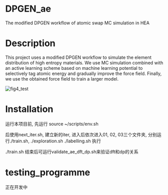 # DPGEN_ae
The modified DPGEN workflow of atomic swap MC simulation in HEA

# Description

This project uses a modified DPGEN workflow to simulate the element distribution of high entropy materials. We use MC simulation combined with an active learning scheme based on machine learning potential to selectively tag atomic energy and gradually improve the force field. Finally, we use the obtained force field to train a larger model.

![fig4_test](https://github.com/cjxxjc729/DPGEN_ae/assets/42018996/22a6beb1-88e3-4dae-8a70-323262206546)


# Installation

运行本项目前, 先运行
source ~/scripts/env.sh

后使用next_iter.sh, 建立新的iter, 进入后依次进入01, 02, 03三个文件夹, 分别运行./train.sh, ./exploration.sh ./labelling.sh 执行

./train.sh 结束后可运行validate_ae_dft_dp.sh来验证dft和dp的关系

# testing_programme
正在开发中


